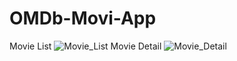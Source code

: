# OMDb-Movi-App
Movie List
![Movie_List](https://user-images.githubusercontent.com/72020405/94431198-988b3b00-01b2-11eb-8ea4-c5d84a991fc9.png)
Movie Detail
![Movie_Detail](https://user-images.githubusercontent.com/72020405/94431493-fcadff00-01b2-11eb-90c7-c8ad97a42e3f.png)
